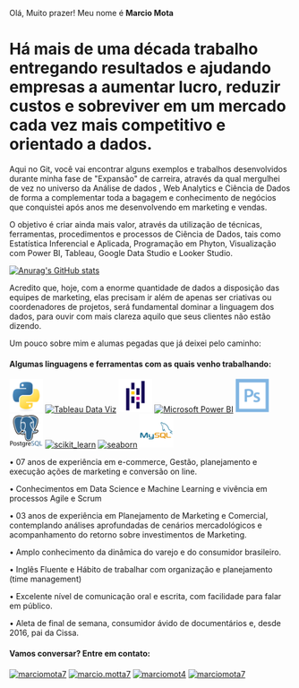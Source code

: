 <p align="left">Olá, Muito prazer! Meu nome é <strong>Marcio Mota</strong></p> 
<h1 align="left">Há mais de uma década trabalho entregando resultados e ajudando empresas a aumentar lucro, reduzir custos e sobreviver em um mercado cada vez mais competitivo e orientado a dados.</h1></p>

Aqui no Git, você vai encontrar alguns exemplos e trabalhos desenvolvidos durante minha fase de "Expansão" de carreira, através da qual mergulhei de vez no universo da Análise de dados , Web Analytics  e Ciência de Dados de forma a complementar toda a bagagem e conhecimento de negócios que conquistei após anos me desenvolvendo em marketing e vendas.

O objetivo é criar ainda mais valor, através da utilização de técnicas, ferramentas, procedimentos e processos de Ciência de Dados, tais como Estatística Inferencial e Aplicada, Programação em Phyton, Visualização com Power BI, Tableau, Google Data Studio e Looker Studio. 

[![Anurag's GitHub stats](https://github-readme-stats.vercel.app/api?username=MarcioMot4&hide=contribs&show_icons=true)](https://github.com/MarcioMot4/github-readme-stats)

Acredito que, hoje, com a enorme quantidade de dados a disposição das equipes de marketing, elas precisam ir além de apenas ser criativas ou coordenadores de projetos, será fundamental dominar a linguagem dos dados, para ouvir com mais clareza aquilo que seus clientes não estão dizendo.

Um pouco sobre mim e alumas pegadas que já deixei pelo caminho:  
<h4 align="left">Algumas linguagens e ferramentas com as quais venho trabalhando:</h4>
<p align="left"> 

<a href="https://www.python.org" target="_blank" rel="noreferrer"> <img src="https://raw.githubusercontent.com/devicons/devicon/master/icons/python/python-original.svg" alt="python" height="60" width="60" /></a> 
<a href="https://public.tableau.com/app/profile/marciomota" target="_blank" rel="noreferrer"> <img src="https://d1tlzifd8jdoy4.cloudfront.net/wp-content/uploads/2014/04/tableau-icon-for-blog-320x320.png" alt="Tableau Data Viz" height="60" width="60" /></a>
<a href="https://pandas.pydata.org/" target="_blank" rel="noreferrer"> <img src="https://raw.githubusercontent.com/devicons/devicon/2ae2a900d2f041da66e950e4d48052658d850630/icons/pandas/pandas-original.svg" alt="pandas" height="60" width="60" /></a>
<a href="https://powerbi.microsoft.com/pt-br/" target="_blank" rel="noreferrer"> <img src="https://res.cloudinary.com/go1/image/upload/q_60,h_256/v1524238467/nsajzdpphy7qxjaps3og.png" alt="Microsoft Power BI" height="70" width="70" /></a>
<a href="https://www.photoshop.com/en" target="_blank" rel="noreferrer"> <img src="https://raw.githubusercontent.com/devicons/devicon/master/icons/photoshop/photoshop-line.svg" alt="photoshop" height="60" width="60" /></a> 
<a href="https://www.postgresql.org" target="_blank" rel="noreferrer"> <img src="https://raw.githubusercontent.com/devicons/devicon/master/icons/postgresql/postgresql-original-wordmark.svg" alt="postgresql" height="60" width="60" /></a> <a href="https://scikit-learn.org/" target="_blank" rel="noreferrer"> <img src="https://upload.wikimedia.org/wikipedia/commons/0/05/Scikit_learn_logo_small.svg" alt="scikit_learn" height="60" width="60" /></a> <a href="https://seaborn.pydata.org/" target="_blank" rel="noreferrer"> <img src="https://seaborn.pydata.org/_images/logo-mark-lightbg.svg" alt="seaborn" height="60" width="60" /></a> 
<a href="https://www.mysql.com/" target="_blank" rel="noreferrer"> <img src="https://raw.githubusercontent.com/devicons/devicon/master/icons/mysql/mysql-original-wordmark.svg" alt="mysql" height="60" width="60" /></a>


</p>

<p>• 07 anos de experiência em e-commerce, Gestão, planejamento e execução ações de marketing e conversão on line.</p> 
<p>• Conhecimentos em Data Science e Machine Learning e vivência em processos Agile e Scrum</p>  
<p>• 03 anos de experiência em Planejamento de Marketing e Comercial, contemplando análises aprofundadas de cenários mercadológicos e acompanhamento do retorno sobre investimentos de Marketing.</p>  
<p>• Amplo conhecimento da dinâmica do varejo e do consumidor brasileiro. 
<p>• Inglês Fluente e Hábito de trabalhar com organização e planejamento (time management) </p> 
<p>• Excelente nível de comunicação oral e escrita, com facilidade para falar em público. </p> 
<p>• Aleta de final de semana, consumidor ávido de documentários e, desde 2016, pai da Cissa.</p> 


<h4 align="left">Vamos conversar? Entre em contato:</h4>
<p align="left">
<a href="https://linkedin.com/in/marciomota7" target="blank"><img align="center" src="https://raw.githubusercontent.com/rahuldkjain/github-profile-readme-generator/master/src/images/icons/Social/linked-in-alt.svg" alt="marciomota7" height="30" width="40" /></a>
<a href="https://fb.com/marcio.motta7" target="blank"><img align="center" src="https://raw.githubusercontent.com/rahuldkjain/github-profile-readme-generator/master/src/images/icons/Social/facebook.svg" alt="marcio.motta7" height="30" width="40" /></a>
<a href="https://instagram.com/marciomot4" target="blank"><img align="center" src="https://raw.githubusercontent.com/rahuldkjain/github-profile-readme-generator/master/src/images/icons/Social/instagram.svg" alt="marciomot4" height="30" width="40" /></a>
<a href="https://kaggle.com/marciomota7" target="blank"><img align="center" src="https://raw.githubusercontent.com/rahuldkjain/github-profile-readme-generator/master/src/images/icons/Social/kaggle.svg" alt="marciomota7" height="30" width="40" /></a>
</p>


